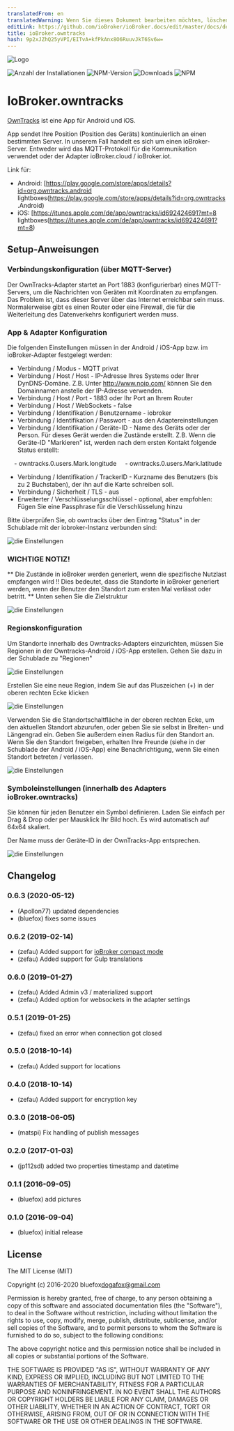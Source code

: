 ```yaml
---
translatedFrom: en
translatedWarning: Wenn Sie dieses Dokument bearbeiten möchten, löschen Sie bitte das Feld "translationsFrom". Andernfalls wird dieses Dokument automatisch erneut übersetzt
editLink: https://github.com/ioBroker/ioBroker.docs/edit/master/docs/de/adapterref/iobroker.owntracks/README.md
title: ioBroker.owntracks
hash: 9p2xJZhQ25yVPI/EITvA+kfPkAnx8O6RuuvJkT6Sv6w=
---
```

![Logo](../../../en/adapterref/iobroker.owntracks/admin/owntracks.png)

![Anzahl der Installationen](http://iobroker.live/badges/owntracks-stable.svg)
![NPM-Version](http://img.shields.io/npm/v/iobroker.owntracks.svg)
![Downloads](https://img.shields.io/npm/dm/iobroker.owntracks.svg)
![NPM](https://nodei.co/npm/iobroker.owntracks.png?downloads=true)

# IoBroker.owntracks
[OwnTracks](http://owntracks.org/) ist eine App für Android und iOS.

App sendet Ihre Position (Position des Geräts) kontinuierlich an einen bestimmten Server. In unserem Fall handelt es sich um einen ioBroker-Server. Entweder wird das MQTT-Protokoll für die Kommunikation verwendet oder der Adapter ioBroker.cloud / ioBroker.iot.

Link für:

- Android: [https://play.google.com/store/apps/details?id=org.owntracks.android lightboxes(https://play.google.com/store/apps/details?id=org.owntracks .Android)
- iOS: [https://itunes.apple.com/de/app/owntracks/id692424691?mt=8 lightboxes(https://itunes.apple.com/de/app/owntracks/id692424691?mt=8)

## Setup-Anweisungen
### Verbindungskonfiguration (über MQTT-Server)
Der OwnTracks-Adapter startet an Port 1883 (konfigurierbar) eines MQTT-Servers, um die Nachrichten von Geräten mit Koordinaten zu empfangen.
Das Problem ist, dass dieser Server über das Internet erreichbar sein muss.
Normalerweise gibt es einen Router oder eine Firewall, die für die Weiterleitung des Datenverkehrs konfiguriert werden muss.

### App & Adapter Konfiguration
Die folgenden Einstellungen müssen in der Android / iOS-App bzw. im ioBroker-Adapter festgelegt werden:

- Verbindung / Modus - MQTT privat
- Verbindung / Host / Host - IP-Adresse Ihres Systems oder Ihrer DynDNS-Domäne. Z.B. Unter http://www.noip.com/ können Sie den Domainnamen anstelle der IP-Adresse verwenden.
- Verbindung / Host / Port - 1883 oder Ihr Port an Ihrem Router
- Verbindung / Host / WebSockets - false
- Verbindung / Identifikation / Benutzername - iobroker
- Verbindung / Identifikation / Passwort - aus den Adaptereinstellungen
- Verbindung / Identifikation / Geräte-ID - Name des Geräts oder der Person. Für dieses Gerät werden die Zustände erstellt. Z.B. Wenn die Geräte-ID "Markieren" ist, werden nach dem ersten Kontakt folgende Status erstellt:

    - owntracks.0.users.Mark.longitude
    - owntracks.0.users.Mark.latitude

- Verbindung / Identifikation / TrackerID - Kurzname des Benutzers (bis zu 2 Buchstaben), der ihn auf die Karte schreiben soll.
- Verbindung / Sicherheit / TLS - aus
- Erweiterter / Verschlüsselungsschlüssel - optional, aber empfohlen: Fügen Sie eine Passphrase für die Verschlüsselung hinzu

Bitte überprüfen Sie, ob owntracks über den Eintrag "Status" in der Schublade mit der iobroker-Instanz verbunden sind:

![die Einstellungen](../../../en/adapterref/iobroker.owntracks/img/connection.jpg)

### WICHTIGE NOTIZ!
** Die Zustände in ioBroker werden generiert, wenn die spezifische Nutzlast empfangen wird !! Dies bedeutet, dass die Standorte in ioBroker generiert werden, wenn der Benutzer den Standort zum ersten Mal verlässt oder betritt. ** Unten sehen Sie die Zielstruktur

![die Einstellungen](../../../en/adapterref/iobroker.owntracks/img/structure.png)

### Regionskonfiguration
Um Standorte innerhalb des Owntracks-Adapters einzurichten, müssen Sie Regionen in der Owntracks-Android / iOS-App erstellen.
Gehen Sie dazu in der Schublade zu "Regionen"

![die Einstellungen](../../../en/adapterref/iobroker.owntracks/img/regions1.jpg)

Erstellen Sie eine neue Region, indem Sie auf das Pluszeichen (+) in der oberen rechten Ecke klicken

![die Einstellungen](../../../en/adapterref/iobroker.owntracks/img/regions2.jpg)

Verwenden Sie die Standortschaltfläche in der oberen rechten Ecke, um den aktuellen Standort abzurufen, oder geben Sie sie selbst in Breiten- und Längengrad ein. Geben Sie außerdem einen Radius für den Standort an. Wenn Sie den Standort freigeben, erhalten Ihre Freunde (siehe in der Schublade der Android / iOS-App) eine Benachrichtigung, wenn Sie einen Standort betreten / verlassen.

![die Einstellungen](../../../en/adapterref/iobroker.owntracks/img/regions3.jpg)

### Symboleinstellungen (innerhalb des Adapters ioBroker.owntracks)
Sie können für jeden Benutzer ein Symbol definieren. Laden Sie einfach per Drag & Drop oder per Mausklick Ihr Bild hoch. Es wird automatisch auf 64x64 skaliert.

Der Name muss der Geräte-ID in der OwnTracks-App entsprechen.

![die Einstellungen](../../../en/adapterref/iobroker.owntracks/img/settings1.png)

## Changelog

### 0.6.3 (2020-05-12)
* (Apollon77) updated dependencies
* (bluefox) fixes some issues

### 0.6.2 (2019-02-14)
* (zefau) Added support for [ioBroker compact mode](https://forum.iobroker.net/viewtopic.php?f=24&t=20387#p213466)
* (zefau) Added support for Gulp translations

### 0.6.0 (2019-01-27)
* (zefau) Added Admin v3 / materialized support
* (zefau) Added option for websockets in the adapter settings

### 0.5.1 (2019-01-25)
* (zefau) fixed an error when connection got closed

### 0.5.0 (2018-10-14)
* (zefau) Added support for locations

### 0.4.0 (2018-10-14)
* (zefau) Added support for encryption key

### 0.3.0 (2018-06-05)
* (matspi) Fix handling of publish messages

### 0.2.0 (2017-01-03)
* (jp112sdl) added two properties timestamp and datetime

### 0.1.1 (2016-09-05)
* (bluefox) add pictures

### 0.1.0 (2016-09-04)
* (bluefox) initial release

## License
The MIT License (MIT)

Copyright (c) 2016-2020 bluefox<dogafox@gmail.com>

Permission is hereby granted, free of charge, to any person obtaining a copy
of this software and associated documentation files (the "Software"), to deal
in the Software without restriction, including without limitation the rights
to use, copy, modify, merge, publish, distribute, sublicense, and/or sell
copies of the Software, and to permit persons to whom the Software is
furnished to do so, subject to the following conditions:

The above copyright notice and this permission notice shall be included in
all copies or substantial portions of the Software.

THE SOFTWARE IS PROVIDED "AS IS", WITHOUT WARRANTY OF ANY KIND, EXPRESS OR
IMPLIED, INCLUDING BUT NOT LIMITED TO THE WARRANTIES OF MERCHANTABILITY,
FITNESS FOR A PARTICULAR PURPOSE AND NONINFRINGEMENT. IN NO EVENT SHALL THE
AUTHORS OR COPYRIGHT HOLDERS BE LIABLE FOR ANY CLAIM, DAMAGES OR OTHER
LIABILITY, WHETHER IN AN ACTION OF CONTRACT, TORT OR OTHERWISE, ARISING FROM,
OUT OF OR IN CONNECTION WITH THE SOFTWARE OR THE USE OR OTHER DEALINGS IN
THE SOFTWARE.